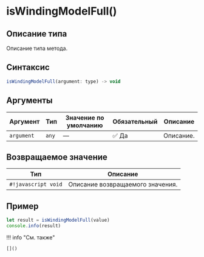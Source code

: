 # isWindingModelFull()

## Описание типа
Описание типа метода.

## Синтаксис
```javascript
isWindingModelFull(argument: type) -> void
```

## Аргументы
| Аргумент        | Тип            | Значение по умолчанию | Обязательный | Описание                          |
|-----------------|------------------|------------------------|--------------|-----------------------------------|
| `argument`        | `any`   | —                      | :white_check_mark: Да         | Описание.    |

## Возвращаемое значение
| Тип     | Описание                                                                 |
|---------|--------------------------------------------------------------------------|
| `#!javascript void`  | Описание возвращаемого значения. |

## Пример
```javascript linenums="1"
let result = isWindingModelFull(value)
console.info(result)
```

!!! info "См. также"

    []()

